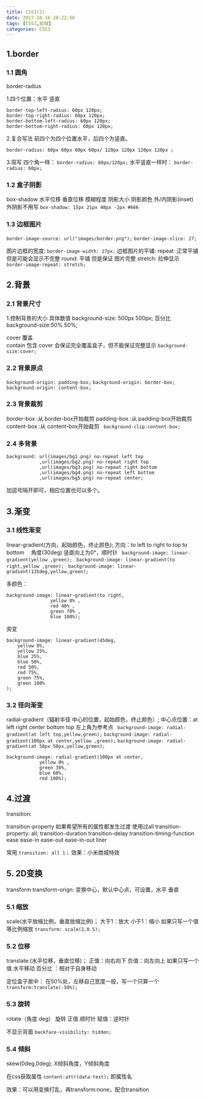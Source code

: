 ```yaml
---
title: CSS3(2)
date: 2017-10-16 20:22:56
tags: [CSS3,前端]
categories: CSS3
---
```

## 1.border ##
### 1.1 圆角 ###
border-radius

1.四个位置：水平 竖直

```
border-top-left-radius: 60px 120px;
border-top-right-radius: 60px 120px;
border-bottom-left-radius: 60px 120px;
border-bottom-right-radius: 60px 120px;
```
2.复合写法
前四个为四个位置水平，后四个为竖直。
``` 
border-radius: 60px 60px 60px 60px/ 120px 120px 120px 120px ;
```
3.简写
四个角一样：
`border-radius: 60px/120px;`
水平竖直一样时：
`border-radius: 60px;` 

### 1.2 盒子阴影  ###
box-shadow
水平位移 垂直位移  模糊程度  阴影大小 阴影颜色 外/内阴影(inset)  外阴影不用写 
`box-shadow: 15px 21px 48px -2px #666`

### 1.3 边框图片 ###

`border-image-source: url("images/border.png");`
`border-image-slice: 27;`

图片边框的宽度:
`border-image-width: 27px;`
边框图片的平铺:
repeat :正常平铺 但是可能会显示不完整
round: 平铺 但是保证 图片完整
stretch: 拉伸显示
`border-image-repeat: stretch;`

## 2.背景 ##

### 2.1 背景尺寸 ###
1.控制背景的大小
具体数值
background-size: 500px 500px;
 百分比
background-size:50% 50%;

cover  覆盖   
contain 包含
cover 会保证完全覆盖盒子，但不能保证完整显示
`background-size:cover;`

### 2.2 背景原点 ###
`background-origin: padding-box;`
`background-origin: border-box;`
`background-origin: content-box;`

### 2.3 背景裁剪 ###
border-box :从 border-box开始裁剪
padding-box :从 padding-box开始裁剪
content-box :从 content-box开始裁剪
` background-clip:content-box;`

### 2.4 多背景 ###
```
background: url(images/bg1.png) no-repeat left top
            ,url(images/bg2.png) no-repeat right top
            ,url(images/bg3.png) no-repeat right bottom
            ,url(images/bg4.png) no-repeat left bottom
            ,url(images/bg5.png) no-repeat center;
```
加逗号隔开即可，相应位置也可以多个。

## 3.渐变 ##
### 3.1 线性渐变  ###
linear-gradient(方向，起始颜色，终止颜色);
方向：to left   to right  to top   to bottom 　角度(30deg)
竖直向上为0°，顺时针
` background-image: linear-gradient(yellow ,green);`
` background-image: linear-gradient(to right,yellow ,green);`
` background-image: linear-gradient(135deg,yellow,green);`

多颜色：
```
background-image: linear-gradient(to right,
                yellow 0% ,
                red 40% ,
                green 70% ,
                blue 100%);
```
突变
```
background-image: linear-gradient(45deg,
    yellow 0%,
    yellow 25%,
    blue 25%,
    blue 50%,
    red 50%,
    red 75%,
    green 75%,
    green 100%
);
```
### 3.2 径向渐变 ###
radial-gradient（辐射半径 中心的位置，起始颜色，终止颜色）;
中心点位置：at  left  right  center bottom  top
左上角为参考点
` background-image: radial-gradient(at left top,yellow,green);`
`background-image: radial-gradient(100px at center,yellow ,green);`
`background-image: radial-gradient(at 50px 50px,yellow,green);`
```
background-image: radial-gradient(100px at center,
            yellow 0% ,
            green 30%,
            blue 60%,
            red 100%);
```

## 4.过渡 ##
transition:

transition-property
如果希望所有的属性都发生过渡 使用过all
transition-property: all;
transition-duration
transition-delay
transition-timing-function
ease ease-in ease-out ease-in-out liner

常用
`transition: all 1；`
效果：小米商城特效


## 5. 2D变换 ##
transform
transform-orign: 变换中心，默认中心点，可设置，水平 垂直
### 5.1 缩放 ###
scale(水平放缩比例，垂直放缩比例)；
大于1：放大
小于1：缩小
如果只写一个值等比例缩放
`transform: scale(2,0.5);`

### 5.2 位移 ###
translate:(水平位移，垂直位移)；
正值：向右向下
负值：向左向上
如果只写一个值 水平移动
百分比 ：相对于自身移动

定位盒子居中：
在50%处，左移自己宽度一般，写一个只算一个
` transform:translate(-50%);`

### 5.3 旋转 ###
rotate（角度 deg） 旋转
正值 顺时针
赋值：逆时针

不显示背面
`backface-visibility: hidden;`

### 5.4 倾斜 ###
skew(0deg,0deg);
X倾斜角度，Y倾斜角度

在css获取属性
`content:attr(data-text);`  即属性名


效果：可以用变换打乱，再transform:none，配合transition